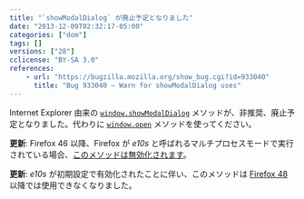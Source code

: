```yaml
---
title: "`showModalDialog` が廃止予定となりました"
date: "2013-12-09T02:32:17-05:00"
categories: ["dom"]
tags: []
versions: ["28"]
cclicense: "BY-SA 3.0"
references:
    - url: "https://bugzilla.mozilla.org/show_bug.cgi?id=933040"
      title: "Bug 933040 – Warn for showModalDialog uses"
---
```

Internet Explorer 由来の [`window.showModalDialog`](https://developer.mozilla.org/docs/Web/API/window.showModalDialog) メソッドが、非推奨、廃止予定となりました。代わりに [`window.open`](https://developer.mozilla.org/docs/Web/API/window.open) メソッドを使ってください。

**更新**: Firefox 46 以降、Firefox が *e10s* と呼ばれるマルチプロセスモードで実行されている場合、[このメソッドは無効化されます](https://www.fxsitecompat.com/ja/docs/2015/showmodaldialog-has-been-disabled-in-multi-process-firefox/)。

**更新**: *e10s* が初期設定で有効化されたことに伴い、このメソッドは [Firefox 48](https://www.fxsitecompat.com/ja/docs/2016/window-showmodaldialog-has-been-removed/) 以降では使用できなくなりました。
